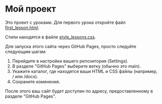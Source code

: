 # Мой проект

Это проект с уроками. Для первого урока откройте файл [first_lesson.html](first_lesson.html).

Стили находятся в файле [style_lessons.css](style_lessons.css).

Для запуска этого сайта через GitHub Pages, просто следуйте следующим шагам:

1. Перейдите в настройки вашего репозитория (Settings).
2. В разделе "GitHub Pages" выберите ветку (обычно это main).
3. Укажите каталог, где находятся ваши HTML и CSS файлы (например, / или /docs).
4. Сохраните изменения.

После этого ваш сайт будет доступен по адресу, предоставленному в разделе "GitHub Pages".
